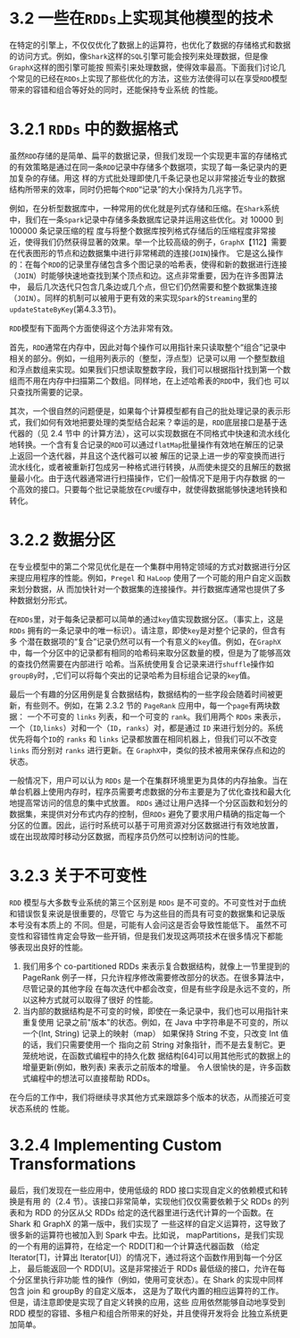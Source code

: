 # 3.2 一些在`RDDs`上实现其他模型的技术

在特定的引擎上，不仅仅优化了数据上的运算符，也优化了数据的存储格式和数据的访问方式。例如，像`Shark`这样的`SQL`引擎可能会按列来处理数据，但是像`GraphX`这样的图引擎可能按
照索引来处理数据，使得效率最高。下面我们讨论几个常见的已经在`RDDs`上实现了那些优化的方法，这些方法使得可以在享受`RDD`模型带来的容错和组合等好处的同时，还能保持专业系统
的性能。

# 3.2.1 `RDDs` 中的数据格式

虽然`RDD`存储的是简单、扁平的数据记录，但我们发现一个实现更丰富的存储格式的有效策略是通过在同一条`RDD`记录中存储多个数据项，实现了每一条记录内的更加复杂的存储。用这
样的方式批处理即使几千条记录也足以非常接近专业的数据结构所带来的效率，同时仍把每个`RDD`“记录”的大小保持为几兆字节。

例如，在分析型数据库中，一种常用的优化就是列式存储和压缩。在`Shark`系统中，我们在一条`Spark`记录中存储多条数据库记录并运用这些优化。对 10000 到 100000 条记录压缩的程
度与将整个数据库按列格式存储后的压缩程度非常接近，使得我们仍然获得显著的效果。举一个比较高级的例子，`GraphX`【112】需要在代表图形的节点和边数据集中进行非常稀疏的连接(`JOIN`)操作。
它是这么操作的：在每个`RDD`的记录里存储包含多个图记录的哈希表，使得和新的数据进行连接（`JOIN`）时能够快速地查找到某个顶点和边。这点非常重要，因为在许多图算法中，
最后几次迭代只包含几条边或几个点，但它们仍然需要和整个数据集连接（`JOIN`）。同样的机制可以被用于更有效的来实现`Spark`的`Streaming`里的`updateStateByKey`(第4.3.3节)。

`RDD`模型有下面两个方面使得这个方法非常有效。

首先，`RDD`通常在内存中，因此对每个操作可以用指针来只读取整个“组合”记录中相关的部分。例如，一组用列表示的（整型，浮点型）记录可以用
一个整型数组和浮点数组来实现。如果我们只想读取整数字段，我们可以根据指针找到第一个数组而不用在内存中扫描第二个数组。同样地，在上述哈希表的`RDD`中，我们也
可以只查找所需要的记录。

其次，一个很自然的问题便是，如果每个计算模型都有自己的批处理记录的表示形式，我们如何有效地把要处理的类型结合起来？幸运的是，`RDD`底层接口是基于迭代器的（见 2.4 节中
的计算方法），这可以实现数据在不同格式中快速和流水线化地转换。一个含有复合记录的`RDD`可以通过`flatMap`批量操作有效地在解压的记录上返回一个迭代器，并且这个迭代器可以被
解压的记录上进一步的窄变换而进行流水线化，或者被重新打包成另一种格式进行转换，从而使未提交的且解压的数据量最小化。由于迭代器通常进行扫描操作，它们一般情况下是用于内存数据
的一个高效的接口。只要每个批记录能放在`CPU`缓存中，就使得数据能够快速地转换和转化。

# 3.2.2 数据分区

在专业模型中的第二个常见优化是在一个集群中用特定领域的方式对数据进行分区来提应用程序的性能。例如，`Pregel` 和 `HaLoop` 使用了一个可能的用户自定义函数来划分数据，从
而加快针对一个数据集的连接操作。并行数据库通常也提供了多种数据划分形式。

在`RDDs`里，对于每条记录都可以简单的通过`key`值实现数据分区。（事实上，这是`RDDs` 拥有的一条记录中的唯一标识）。请注意，即使`key`是对整个记录的，但含有多
个潜在数据项的“复合”记录仍然可以有一个有意义的`key`值。例如，在`GraphX` 中，每一个分区中的记录都有相同的哈希码来取分区数量的模，但是为了能够高效的查找仍然需要在内部进行
哈希。当系统使用复合记录来进行`shuffle`操作如`groupBy`时，,它们可以将每个突出的记录哈希为目标组合记录的`key`值。

最后一个有趣的分区用例是复合数据结构，数据结构的一些字段会随着时间被更新，有些则不。例如，在第 2.3.2 节的 `PageRank` 应用中，每一个`page`有两块数据：
一个不可变的 `links` 列表，和一个可变的 `rank`。我们用两个 `RDDs` 来表示，一个（`ID`,`links`）对和一个（`ID`，`ranks`）对，都是通过 `ID` 来进行划分的。系统优先将每个`ID`的 `ranks` 和 `links` 
记录都放置在相同机器上，但我们可以不改变 `links` 而分别对 `ranks` 进行更新。在 `GraphX`中，类似的技术被用来保存点和边的状态。

一般情况下，用户可以认为 `RDDs` 是一个在集群环境里更为具体的内存抽象。当在单台机器上使用内存时，程序员需要考虑数据的分布主要是为了优化查找和最大化地提高常访问的信息的集中式放置。
`RDDs` 通过让用户选择一个分区函数和划分的数据集，来提供对分布式内存的控制，但`RDDs` 避免了要求用户精确的指定每一个分区的位置。因此，运行时系统可以基于可用资源对分区数据进行有效地放置，
或在出现故障时移动分区数据，而程序员仍然可以控制访问的性能。

# 3.2.3 关于不可变性

`RDD` 模型与大多数专业系统的第三个区别是 `RDDs` 是不可变的。不可变性对于血统和错误恢复来说是很重要的，尽管它
与为这些目的而具有可变的数据集和记录版本号没有本质上的
不同。但是，可能有人会问这是否会导致性能低下。
虽然不可变性和容错性肯定会导致一些开销，但是我们发现这两项技术在很多情况下都能
够表现出良好的性能。
1. 我们用多个 co-partitioned RDDs 来表示复合数据结构，就像上一节里提到的 PageRank
例子一样，只允许程序修改需要修改部分的状态。在很多算法中，尽管记录的其他字段
在每次迭代中都会改变，但是有些字段是永远不变的，所以这种方式就可以取得了很好
的性能。
2. 当内部的数据结构是不可变的时候，即使在一条记录中，我们也可以用指针来重复使用
记录之前"版本"的状态。例如，在 Java 中字符串是不可变的，所以一个(Int, String)
记录上的映射（map） 如果保持 String 不变，只改变 Int 值的话，我们只需要使用一个
指向之前 String 对象指针，而不是去复制它。更笼统地说，在函数式编程中的持久化数
据结构[64]可以用其他形式的数据上的增量更新(例如，散列表) 来表示之前版本的增量。
令人很愉快的是，许多函数式编程中的想法可以直接帮助 RDDs。

在今后的工作中，我们将继续寻求其他方式来跟踪多个版本的状态，从而接近可变状态系统的
性能。

# 3.2.4 Implementing Custom Transformations

最后，我们发现在一些应用中，使用低级的 RDD 接口实现自定义的依赖模式和转换是有用
的（2.4 节）。该接口非常简单，实现他们仅仅需要依赖于父 RDDs 的列表和为 RDD 的分区从父
RDDs 给定的迭代器里进行迭代计算的一个函数。在 Shark 和 GraphX 的第一版中，我们实现了
一些这样的自定义运算符，这导致了很多新的运算符也被加入到 Spark 中去。比如说，
mapPartitions，是我们实现的一个有用的运算符，在给定一个 RDD[T]和一个计算迭代器函数
（给定 Iterator[T]，计算出 Iterator[U]）的情况下，通过将这个函数作用到每一个分区上，
最后能返回一个 RDD[U]。这是非常接近于 RDDs 最低级的接口，允许在每个分区里执行非功能
性的操作（例如，使用可变状态）。在 Shark 的实现中同样包含 join 和 groupBy 的自定义版本，
这是为了取代内置的相应运算符的工作。但是，请注意即使是实现了自定义转换的应用，这些
应用依然能够自动地享受到 RDD 模型的容错、多租户和组合所带来的好处，并且使得开发将会
比独立系统更加简单。
